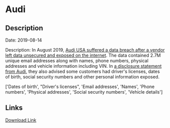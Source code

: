 # Audi

## Description

Date: 2019-08-14

Description:
In August 2019, <a href="https://techcrunch.com/2021/06/11/volkswagen-says-a-vendors-security-lapse-exposed-3-3-million-drivers-details/" target="_blank" rel="noopener">Audi USA suffered a data breach after a vendor left data unsecured and exposed on the internet</a>. The data contained 2.7M unique email addresses along with names, phone numbers, physical addresses and vehicle information including VIN. In <a href="https://techcrunch.com/2021/06/11/volkswagen-says-a-vendors-security-lapse-exposed-3-3-million-drivers-details/" target="_blank" rel="noopener">a disclosure statement from Audi</a>, they also advised some customers had driver's licenses, dates of birth, social security numbers and other personal information exposed.


['Dates of birth', "Driver's licenses", 'Email addresses', 'Names', 'Phone numbers', 'Physical addresses', 'Social security numbers', 'Vehicle details']

## Links

[Download Link](https://link-to.net/1229997/392.96127727529483/dynamic/?r=YXVkaXVzYS5jb20=)